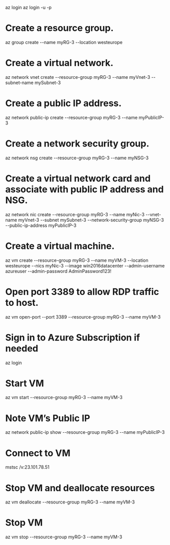 az login
az login -u <username> -p <password>
# Create a resource group.
az group create --name myRG-3 --location westeurope
# Create a virtual network.
az network vnet create --resource-group myRG-3 --name myVnet-3 --subnet-name mySubnet-3
# Create a public IP address.
az network public-ip create --resource-group myRG-3 --name myPublicIP-3
# Create a network security group.
az network nsg create --resource-group myRG-3 --name myNSG-3
# Create a virtual network card and associate with public IP address and NSG.
az network nic create --resource-group myRG-3 --name myNic-3 --vnet-name myVnet-3 --subnet mySubnet-3 --network-security-group myNSG-3 --public-ip-address myPublicIP-3
# Create a virtual machine.
az vm create --resource-group myRG-3 --name myVM-3 --location westeurope --nics myNic-3 --image win2016datacenter --admin-username azureuser --admin-password AdminPassword123!
# Open port 3389 to allow RDP traffic to host.
az vm open-port --port 3389 --resource-group myRG-3 --name myVM-3

# Sign in to Azure Subscription if needed
az login
# Start VM
az vm start --resource-group myRG-3 --name myVM-3
# Note VM’s Public IP
az network public-ip show --resource-group myRG-3 --name myPublicIP-3
# Connect to VM
mstsc /v:23.101.78.51
# Stop VM and deallocate resources
az vm deallocate --resource-group myRG-3 --name myVM-3
# Stop VM
az vm stop --resource-group myRG-3 --name myVM-3

